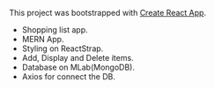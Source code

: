 This project was bootstrapped with [Create React App](https://github.com/facebookincubator/create-react-app).

* Shopping list app.
* MERN App.
* Styling on ReactStrap.
* Add, Display and Delete items.
* Database on MLab(MongoDB).
* Axios for connect the DB.